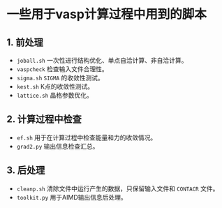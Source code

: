 # 一些用于vasp计算过程中用到的脚本

## 1. 前处理
* `joball.sh` 一次性进行结构优化、单点自洽计算、非自洽计算。
* `vaspcheck` 检查输入文件合理性。
* `sigma.sh` `SIGMA` 的收敛性测试。
* `kest.sh` K点的收敛性测试。
* `lattice.sh` 晶格参数优化。 

## 2. 计算过程中检查
* `ef.sh` 用于在计算过程中检查能量和力的收敛情况。
* `grad2.py` 输出信息检查汇总。

## 3. 后处理
* `cleanp.sh` 清除文件中运行产生的数据，只保留输入文件和 `CONTACR` 文件。
* `toolkit.py` 用于AIMD输出信息后处理。